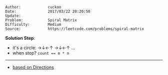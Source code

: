 
    Author:            cuckoo
    Date:              2017/03/22 20:20:50
    Update:
    Problem:           Spiral Matrix
    Difficulty:        Medium
    Source:            https://leetcode.com/problems/spiral-matrix

__Solution Step__:
 - it's a circle: →↓←↑ →↓←↑ ...
 - when stop? `count == m * n`

------
 - [based on Directions](https://discuss.leetcode.com/topic/15558/a-concise-c-implementation-based-on-directions)

